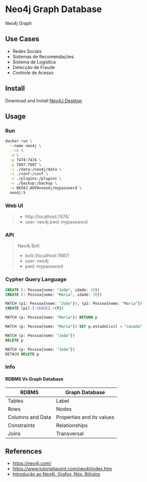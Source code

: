 # Neo4j Graph Database

Neo4j Graph

## Use Cases

- Redes Sociais
- Sistemas de Recomendações
- Sistema de Logística
- Detecção de Fraude
- Controle de Acesso

## Install

Download and Install [Neo4J Desktop](https://neo4j.com/download/neo4j-desktop/)

## Usage

### Run

```sh
docker run \  
  --name neo4j \
  --rm \
  -d \
  -p 7474:7474 \
  -p 7687:7687 \
  -v ./data:/neo4j/data \
  -v ./conf:/conf \
  -v ./plugins:/plugins \
  -v ./backup:/backup \
  -e NEO4J_AUTH=neo4j/mypassword \
  neo4j:5
```
### Web UI

> * http://localhost:7474/
> * user: neo4j pwd: mypassword

### API

> Neo4j Bolt
> - bolt://localhost:7687/ 
> - user: neo4j 
> - pwd: mypassword

### Cypher Query Language

```sql
CREATE (: Pessoa{nome: "João", idade: 20})
CREATE (: Pessoa{nome: "Maria", idade: 30})
```

```sql
MATCH (p1: Pessoa{nome: "João"}), (p2: Pessoa{nome: "Maria"})
CREATE (p1)-[:SEQUE]->(P2)
```

```sql
MATCH (p: Pessoa{nome: "Maria"}) RETURN p
```

```sql
MATCH (p: Pessoa{nome: "Maria"}) SET p.estadoCivil = "casada"
```

```sql
MATCH (p: Pessoa{nome: "João"}) 
DELETE p
```

```sql
MATCH (p: Pessoa{nome: "João"}) 
DETACH DELETE p
```

### Info

#### RDBMS Vs Graph Database

| RDBMS            | Graph Database            |
|------------------|---------------------------|
| Tables           | Label                    |
| Rows             | Nodes                     |
| Columns and Data | Properties and its values |
| Constraints      | Relationships             |
| Joins            | Transversal               |

## References

- https://neo4j.com/
- https://www.tutorialspoint.com/neo4j/index.htm
- [Introdução ao Neo4j, Grafos, Nós, Rótulos](https://www.youtube.com/watch?v=5jlPSMPLHQ4)
